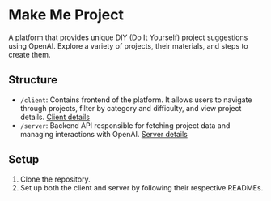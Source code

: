 # Make Me Project

A platform that provides unique DIY (Do It Yourself) project suggestions using OpenAI. Explore a variety of projects, their materials, and steps to create them.

## Structure

- `/client`: Contains frontend of the platform. It allows users to navigate through projects, filter by category and difficulty, and view project details. [Client details](./client/README.md)
- `/server`: Backend API responsible for fetching project data and managing interactions with OpenAI. [Server details](./server/README.md)

## Setup

1. Clone the repository.
2. Set up both the client and server by following their respective READMEs.
